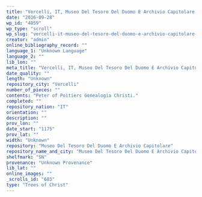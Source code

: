 ```yaml
---
title: "Vercelli, IT, Museo Del Tesoro Del Duomo E Archivio Capitolare, SN 2"
date: "2016-09-28"
wp_id: "4859"
wp_type: "scroll"
wp_slug: "vercelli-it-museo-del-tesoro-del-duomo-e-archivio-capitolare-sn-2"
creator: "admin"
online_bibliography_record: ""
language_1: "Unknown Language"
language_2: ""
lib_lon: ""
meta_title: "Vercelli, IT, Museo Del Tesoro Del Duomo E Archivio Capitolare, SN 2"
date_quality: ""
length: "Unknown"
repository_city: "Vercelli"
number_of_pieces: ""
contents: "Peter of Poitiers Genealogia Christi."
completed: ""
repository_nation: "IT"
orientation: ""
description: ""
prov_lon: ""
date_start: "1175"
prov_lat: ""
width: "Unknown"
repository: "Museo Del Tesoro Del Duomo E Archivio Capitolare"
repository_name_and_city: "Museo Del Tesoro Del Duomo E Archivio Capitolare, Vercelli IT"
shelfmark: "SN"
provenance: "Unknown Provenance"
lib_lat: ""
online_images: ""
_scrolls_id: "683"
type: "Trees of Christ"
---
```



